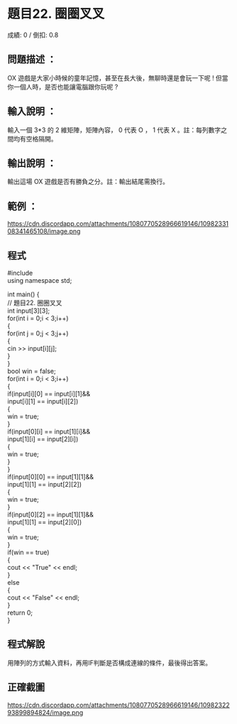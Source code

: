 # 題目22. 圈圈叉叉
成績: 0 / 倒扣: 0.8
## 問題描述 ：

OX 遊戲是大家小時候的童年記憶，甚至在長大後，無聊時還是會玩一下呢 ! 但當你一個人時，是否也能讓電腦跟你玩呢 ?

## 輸入說明 ：

輸入一個 3*3 的 2 維矩陣，矩陣內容， 0 代表 O ， 1 代表 X 。註：每列數字之間均有空格隔開。

## 輸出說明 ：

輸出這場 OX 遊戲是否有勝負之分。註：輸出結尾需換行。

## 範例 ：
https://cdn.discordapp.com/attachments/1080770528966619146/1098233108341465108/image.png

## 程式
#include <iostream>   
using namespace std;   
   
int main() {   
   // 題目22. 圈圈叉叉   
  int input[3][3];   
   for(int i = 0;i < 3;i++)   
    {   
      for(int j = 0;j < 3;j++)   
        {   
          cin >> input[i][j];   
      }   
  }   
  bool win = false;   
  for(int i = 0;i < 3;i++)   
    {   
      if(input[i][0] == input[i][1]&&   
        input[i][1] == input[i][2])   
        {   
          win = true;   
        }   
      if(input[0][i] == input[1][i]&&   
        input[1][i] == input[2][i])   
        {   
          win = true;   
        }   
  }   
  if(input[0][0] == input[1][1]&&   
    input[1][1] == input[2][2])   
    {   
      win = true;   
    }   
  if(input[0][2] == input[1][1]&&   
    input[1][1] == input[2][0])   
    {   
      win = true;   
    }   
  if(win == true)   
    {   
      cout << "True" << endl;   
    }   
  else   
   {   
      cout << "False" << endl;   
   }   
  return 0;   
}  
                             
## 程式解說
   用陣列的方式輸入資料，再用IF判斷是否構成連線的條件，最後得出答案。
                             
## 正確截圖
https://cdn.discordapp.com/attachments/1080770528966619146/1098232293899894824/image.png
